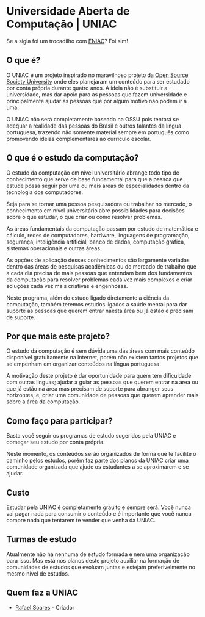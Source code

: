 # Universidade Aberta de Computação | UNIAC

Se a sigla foi um trocadilho com [ENIAC](https://pt.wikipedia.org/wiki/ENIAC)? Foi sim!

## O que é?

O UNIAC é um projeto inspirado no maravilhoso projeto da [Open Source Society University](https://github.com/ossu/computer-science) onde eles planejaram um conteúdo para ser estudado por conta própria durante quatro anos. A ideia não é substituir a universidade, mas dar apoio para as pessoas que fazem universidade e principalmente ajudar as pessoas que por algum motivo não podem ir a uma.

O UNIAC não será completamente baseado na OSSU pois tentará se adequar a realidade das pessoas do Brasil e outros falantes da língua portuguesa, trazendo não somente material sempre em português como promovendo ideias complementares ao curriculo escolar.

## O que é o estudo da computação?

O estudo da computação em nível universitário abrange todo tipo de conhecimento que serve de base fundamental para que a pessoa que estude possa seguir por uma ou mais áreas de especialidades dentro da tecnologia dos computadores.

Seja para se tornar uma pessoa pesquisadora ou trabalhar no mercado, o conhecimento em nível universitário abre possibilidades para decisões sobre o que estudar, o que criar ou como resolver problemas.

As áreas fundamentais da computação passam por estudo de matemática e cálculo, redes de computadores, hardware, linguagens de programação, segurança, inteligência artificial, banco de dados, computação gráfica, sistemas operacionais e outras áreas.

As opções de aplicação desses conhecimentos são largamente variadas dentro das áreas de pesquisas acadêmicas ou do mercado de trabalho que a cada dia precisa de mais pessoas que entendam bem dos fundamentos da computação para resolver problemas cada vez mais complexos e criar soluções cada vez mais criativas e engenhosas.

Neste programa, além do estudo ligado diretamente a ciência da computação, também teremos estudos ligados a saúde mental para dar suporte as pessoas que querem entrar naesta área ou já estão e precisam de suporte.

## Por que mais este projeto?

O estudo da computação é sem dúvida uma das áreas com mais conteúdo disponível gratuitamente na internet, porém não existem tantos projetos que se empenham em organizar conteúdos na língua portuguesa.

A motivação deste projeto é dar oportunidade para quem tem dificuldade com outras linguas; ajudar a guiar as pessoas que querem entrar na área ou que já estão na área mas precisam de suporte para abranger seus horizontes; e, criar uma comunidade de pessoas que querem aprender mais sobre a área da computação.

## Como faço para participar?

Basta você seguir os programas de estudo sugeridos pela UNIAC e começar seu estudo por conta própria.

Neste momento, os conteúdos serão organizados de forma que te facilite o caminho pelos estudos, porém faz parte dos planos da UNIAC criar uma comunidade organizada que ajude os estudantes a se aproximarem e se ajudar.

## Custo

Estudar pela UNIAC é completamente grauito e sempre será. Você nunca vai pagar nada para consumir o conteúdo e é importante que você nunca compre nada que tentarem te vender que venha da UNIAC.

## Turmas de estudo

Atualmente não há nenhuma de estudo formada e nem uma organização para isso. Mas está nos planos deste projeto auxiliar na formação de comunidades de estudos que evoluam juntas e estejam preferivelmente no mesmo nível de estudos.

## Quem faz a UNIAC

* [Rafael Soares](https://twitter.com/rafaeltravel88) - Criador